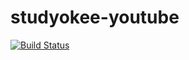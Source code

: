 studyokee-youtube
=============

[![Build Status](https://travis-ci.org/Studyokee/studyokee.png?branch=master)](https://travis-ci.org/Studyokee/studyokee)
